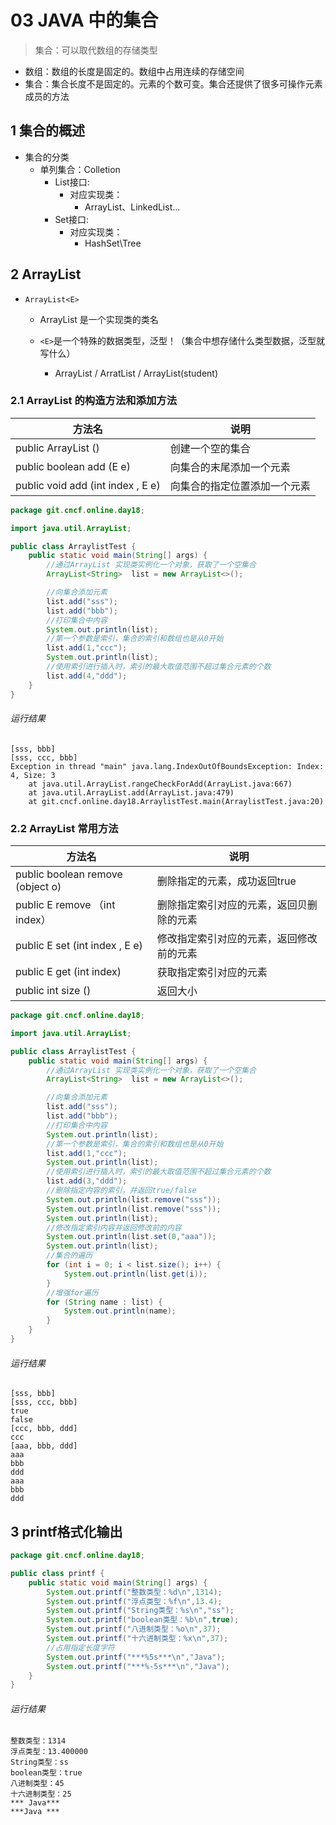 # 03 JAVA 中的集合

> 集合：可以取代数组的存储类型

+ 数组：数组的长度是固定的。数组中占用连续的存储空间
+ 集合：集合长度不是固定的。元素的个数可变。集合还提供了很多可操作元素成员的方法

## 1 集合的概述

+ 集合的分类
  + 单列集合：Colletion
    + List接口:
      + 对应实现类：
        + ArrayList、LinkedList...
    + Set接口:
      + 对应实现类：
        + HashSet\Tree

  
## 2 ArrayList

+ `ArrayList<E>`

  + ArrayList 是一个实现类的类名

  + `<E>`是一个特殊的数据类型，泛型！（集合中想存储什么类型数据，泛型就写什么）

    + ArrayList<String> / ArratList<Integer> / ArrayList(student)

### 2.1 ArrayList 的构造方法和添加方法

| 方法名                             | 说明                         |
| ---------------------------------- | ---------------------------- |
| public ArrayList<E> ()             | 创建一个空的集合             |
| public boolean  add (E e)          | 向集合的末尾添加一个元素     |
| public void add (int index ,  E e) | 向集合的指定位置添加一个元素 |

```java
package git.cncf.online.day18;

import java.util.ArrayList;

public class ArraylistTest {
    public static void main(String[] args) {
        //通过ArrayList 实现类实例化一个对象，获取了一个空集合
        ArrayList<String>  list = new ArrayList<>();

        //向集合添加元素
        list.add("sss");
        list.add("bbb");
        //打印集合中内容
        System.out.println(list);
        //第一个参数是索引，集合的索引和数组也是从0开始
        list.add(1,"ccc");
        System.out.println(list);
        //使用索引进行插入时，索引的最大取值范围不超过集合元素的个数
        list.add(4,"ddd");
    }
}
```

###### 运行结果

```
[sss, bbb]
[sss, ccc, bbb]
Exception in thread "main" java.lang.IndexOutOfBoundsException: Index: 4, Size: 3
	at java.util.ArrayList.rangeCheckForAdd(ArrayList.java:667)
	at java.util.ArrayList.add(ArrayList.java:479)
	at git.cncf.online.day18.ArraylistTest.main(ArraylistTest.java:20)
```

### 2.2 ArrayList 常用方法

| 方法名                           | 说明                                     |
| -------------------------------- | ---------------------------------------- |
| public boolean remove (object o) | 删除指定的元素，成功返回true             |
| public E remove （int index）    | 删除指定索引对应的元素，返回贝删除的元素 |
| public E set (int index , E e)   | 修改指定索引对应的元素，返回修改前的元素 |
| public E get (int index)         | 获取指定索引对应的元素                   |
| public int size ()               | 返回大小                                 |

```java
package git.cncf.online.day18;

import java.util.ArrayList;

public class ArraylistTest {
    public static void main(String[] args) {
        //通过ArrayList 实现类实例化一个对象，获取了一个空集合
        ArrayList<String>  list = new ArrayList<>();

        //向集合添加元素
        list.add("sss");
        list.add("bbb");
        //打印集合中内容
        System.out.println(list);
        //第一个参数是索引，集合的索引和数组也是从0开始
        list.add(1,"ccc");
        System.out.println(list);
        //使用索引进行插入时，索引的最大取值范围不超过集合元素的个数
        list.add(3,"ddd");
        //删除指定内容的索引，并返回true/false
        System.out.println(list.remove("sss"));
        System.out.println(list.remove("sss"));
        System.out.println(list);
        //修改指定索引内容并返回修改前的内容
        System.out.println(list.set(0,"aaa"));
        System.out.println(list);
        //集合的遍历
        for (int i = 0; i < list.size(); i++) {
            System.out.println(list.get(i));
        }
        //增强for遍历
        for (String name : list) {
            System.out.println(name);
        }
    }
}

```

###### 运行结果

```
[sss, bbb]
[sss, ccc, bbb]
true
false
[ccc, bbb, ddd]
ccc
[aaa, bbb, ddd]
aaa
bbb
ddd
aaa
bbb
ddd
```

## 3 printf格式化输出

```java
package git.cncf.online.day18;

public class printf {
    public static void main(String[] args) {
        System.out.printf("整数类型：%d\n",1314);
        System.out.printf("浮点类型：%f\n",13.4);
        System.out.printf("String类型：%s\n","ss");
        System.out.printf("boolean类型：%b\n",true);
        System.out.printf("八进制类型：%o\n",37);
        System.out.printf("十六进制类型：%x\n",37);
        //占用指定长度字符
        System.out.printf("***%5s***\n","Java");
        System.out.printf("***%-5s***\n","Java");
    }
}
```

###### 运行结果

```
整数类型：1314
浮点类型：13.400000
String类型：ss
boolean类型：true
八进制类型：45
十六进制类型：25
*** Java***
***Java ***
```

